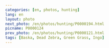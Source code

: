 ```yaml
---
categories: [en, photos, hunting]
lang: en
layout: photo
next_photo: /en/photos/hunting/P0000194.html
picname: P0000124
prev_photo: /en/photos/hunting/P0000121.html
tags: [Baska, Dead Zebra, Green Grass, Ingo]
---
```

